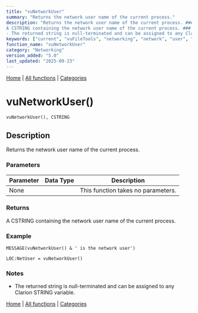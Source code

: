 ```yaml
---
title: "vuNetworkUser"
summary: "Returns the network user name of the current process."
description: "Returns the network user name of the current process. ### Parameters ### Returns
A CSTRING containing the network user name of the current process. ### Example ### Notes
- The returned string is null-terminated and can be assigned to any Clarion STRING variable. [Home](../index.md) | [All functions](index.md) | [Categories](../categories/index.md)"
keywords: ["current", "vuFileTools", "networking", "network", "user", "vunetworkuser", "returns", "Clarion", "name", "Windows", "process"]
function_name: "vuNetworkUser"
category: "Networking"
version_added: "5.0"
last_updated: "2025-09-23"
---
```


[Home](../index.md) | [All functions](index.md) | [Categories](../categories/index.md)

# vuNetworkUser()

```Prototype
vuNetworkUser(), CSTRING
```


## Description
Returns the network user name of the current process.

### Parameters

| Parameter | Data Type | Description |
|-----------|-----------|-------------|
| None      |          | This function takes no parameters. |

### Returns
A CSTRING containing the network user name of the current process.

### Example

```Clarion
MESSAGE(vuNetworkUser() & ' is the network user')

LOC:NetUser = vuNetworkUser()
```

### Notes
- The returned string is null-terminated and can be assigned to any Clarion STRING variable.

[Home](../index.md) | [All functions](index.md) | [Categories](../categories/index.md)

